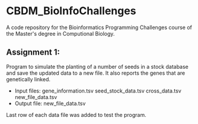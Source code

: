 # CBDM_BioInfoChallenges
A code repository for the Bioinformatics Programming Challenges course of the Master's degree in Computional Biology. 

## Assignment 1:
Program to simulate the planting of a number of seeds in a stock database and save the updated data to a new file. It also reports the genes that are genetically linked.
  - Input files: gene_information.tsv seed_stock_data.tsv cross_data.tsv new_file_data.tsv
  - Output file: new_file_data.tsv

Last row of each data file was added to test the program.
